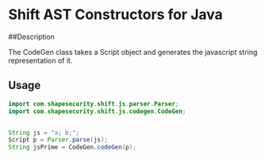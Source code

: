 Shift AST Constructors for Java
===========================

##Description

The CodeGen class takes a Script object and generates the javascript string representation of it.

## Usage

```java
import com.shapesecurity.shift.js.parser.Parser;
import com.shapesecurity.shift.js.codegen.CodeGen;


String js = "a; b;";
Script p = Parser.parse(js);
String jsPrime = CodeGen.codeGen(p);
```
